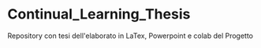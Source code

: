 # Continual_Learning_Thesis
Repository con tesi dell'elaborato in LaTex, Powerpoint e colab del Progetto
